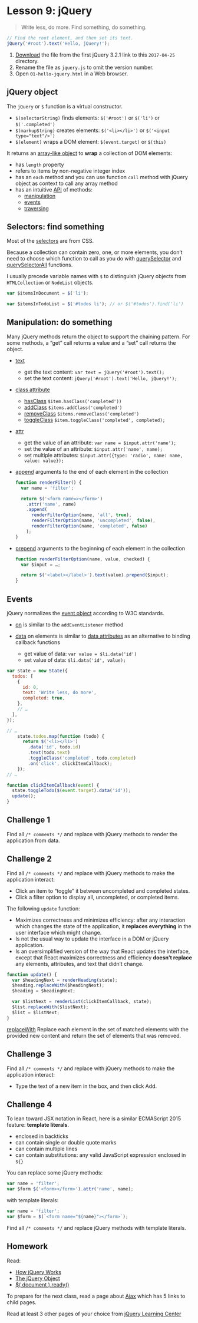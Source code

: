 # Lesson 9: jQuery

> Write less, do more.
> Find something, do something.

```js
// Find the root element, and then set its text.
jQuery('#root').text('Hello, jQuery!');
```

1. [Download](http://jquery.com/download/) the file from the first jQuery 3.2.1 link to this `2017-04-25` directory.
2. Rename the file as `jquery.js` to omit the version number.
3. Open `01-hello-jquery.html` in a Web browser.

## jQuery object

The `jQuery` or `$` function is a virtual constructor.

* `$(selectorString)` finds elements: `$('#root')` or `$('li')` or `$('.completed')`
* `$(markupString)` creates elements: `$('<li></li>')` or `$('<input type="text"/>')`
* `$(element)` wraps a DOM element: `$(event.target)` or `$(this)`

It returns an [array-like object](https://learn.jquery.com/using-jquery-core/jquery-object/) to **wrap** a collection of DOM elements:

* has `length` property
* refers to items by non-negative integer index
* has an `each` method and you can use function `call` method with jQuery object as context to call any array method
* has an intuitive [API](http://api.jquery.com/) of methods:
  * [manipulation](http://api.jquery.com/category/manipulation/)
  * [events](http://api.jquery.com/category/events/)
  * [traversing](http://api.jquery.com/category/traversing/)

## Selectors: find something

Most of the [selectors](http://api.jquery.com/category/selectors/) are from CSS.

Because a collection can contain zero, one, or more elements, you don’t need to choose which function to call as you do with [querySelector](https://developer.mozilla.org/en-US/docs/Web/API/Element/querySelector) and [querySelectorAll](https://developer.mozilla.org/en-US/docs/Web/API/Element/querySelectorAll) functions.

I usually precede variable names with `$` to distinguish jQuery objects from `HTMLCollection` or `NodeList` objects.

```js
var $itemsInDocument = $('li');

var $itemsInTodoList = $('#todos li'); // or $('#todos').find('li')
```

## Manipulation: do something

Many jQuery methods return the object to support the chaining pattern. For some methods, a “get” call returns a value and a “set” call returns the object.

* [text](http://api.jquery.com/text/)
  * get the text content: `var text = jQuery('#root').text();`
  * set the text content: `jQuery('#root').text('Hello, jQuery!');`

* [class attribute](http://api.jquery.com/category/manipulation/class-attribute/)
  * [hasClass](http://api.jquery.com/hasClass/) `$item.hasClass('completed'))`
  * [addClass](http://api.jquery.com/addClass/) `$items.addClass('completed')`
  * [removeClass](http://api.jquery.com/removeClass/) `$items.removeClass('completed')`
  * [toggleClass](http://api.jquery.com/toggleClass/) `$item.toggleClass('completed', completed);`

* [attr](http://api.jquery.com/attr/)

  * get the value of an attribute: `var name = $input.attr('name');`
  * set the value of an attribute: `$input.attr('name', name);`
  * set multiple attributes: `$input.attr({type: 'radio', name: name, value: value});`

* [append](http://api.jquery.com/append/) arguments to the end of each element in the collection

  ```js
  function renderFilter() {
    var name = 'filter';

    return $('<form name=></form>')
      .attr('name', name)
      .append(
        renderFilterOption(name, 'all', true),
        renderFilterOption(name, 'uncompleted', false),
        renderFilterOption(name, 'completed', false)
      );
  }
  ```

* [prepend](http://api.jquery.com/prepend/) arguments to the beginning of each element in the collection

  ```js
  function renderFilterOption(name, value, checked) {
    var $input = …;

    return $('<label></label>').text(value).prepend($input);
  }
  ```

## Events

jQuery normalizes the [event object](http://api.jquery.com/category/events/event-object/) according to W3C standards.

* [on](http://api.jquery.com/on/) is similar to the `addEventListener` method

* [data](http://api.jquery.com/data/) on elements is similar to [data attributes](https://developer.mozilla.org/en-US/docs/Learn/HTML/Howto/Use_data_attributes) as an alternative to binding callback functions
  * get value of data: `var value = $li.data('id')`
  * set value of data: `$li.data('id', value);`

```js
var state = new State({
  todos: [
    {
      id: 0,
      text: 'Write less, do more',
      completed: true,
    },
    // …
  ],
});

// …
    state.todos.map(function (todo) {
      return $('<li></li>')
        .data('id', todo.id)
        .text(todo.text)
        .toggleClass('completed', todo.completed)
        .on('click', clickItemCallback);
    });
// …

function clickItemCallback(event) {
  state.toggleTodo($(event.target).data('id'));
  update();
}
```

## Challenge 1

Find all `/* comments */` and replace with jQuery methods to render the application from data.

## Challenge 2

Find all `/* comments */` and replace with jQuery methods to make the application interact:

* Click an item to “toggle” it between uncompleted and completed states.
* Click a filter option to display all, uncompleted, or completed items.

The following `update` function:

* Maximizes correctness and minimizes efficiency: after any interaction which changes the state of the application, it **replaces everything** in the user interface which might change.
* Is not the usual way to update the interface in a DOM or jQuery application.
* Is an oversimplified version of the way that React updates the interface, except that React maximizes correctness and efficiency **doesn’t replace** any elements, attributes, and text that didn’t change.

```js
function update() {
  var $headingNext = renderHeading(state);
  $heading.replaceWith($headingNext);
  $heading = $headingNext;

  var $listNext = renderList(clickItemCallback, state);
  $list.replaceWith($listNext);
  $list = $listNext;
}
```

[replaceWith](http://api.jquery.com/replaceWith/) Replace each element in the set of matched elements with the provided new content and return the set of elements that was removed.

## Challenge 3

Find all `/* comments */` and replace with jQuery methods to make the application interact:

* Type the text of a new item in the box, and then click Add.

## Challenge 4

To lean toward JSX notation in React, here is a similar ECMAScript 2015 feature: **template literals**.

* enclosed in backticks
* can contain single or double quote marks
* can contain multiple lines
* can contain substitutions: any valid JavaScript expression enclosed in `${}`

You can replace some jQuery methods:

```js
var name = 'filter';
var $form $('<form></form>').attr('name', name);
```

with template literals:

```js
var name = 'filter';
var $form = $(`<form name="${name}"></form>`);
```

Find all `/* comments */` and replace jQuery methods with template literals.

## Homework

Read:

* [How jQuery Works](https://learn.jquery.com/about-jquery/how-jquery-works/)
* [The jQuery Object](https://learn.jquery.com/using-jquery-core/jquery-object/)
* [$( document ).ready()](https://learn.jquery.com/using-jquery-core/document-ready/)

To prepare for the next class, read a page about [Ajax](https://learn.jquery.com/ajax/) which has 5 links to child pages.

Read at least 3 other pages of your choice from [jQuery Learning Center](https://learn.jquery.com/)
